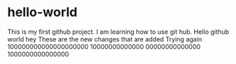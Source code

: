 # hello-world
This is my first github project. I am learning how to use git hub.
Hello github world
hey
These are the new changes that are added
Trying again
100000000000000000000
10000000000000
00000000000000
1000000000000000
